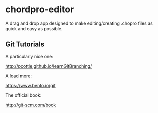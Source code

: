 chordpro-editor
===============

A drag and drop app designed to make editing/creating .chopro files as quick and easy as possible.

## Git Tutorials

A particularly nice one:

  http://pcottle.github.io/learnGitBranching/

A load more:

  https://www.bento.io/git

The official book:

  http://git-scm.com/book
